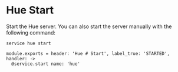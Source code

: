 
# Hue Start

Start the Hue server. You can also start the server manually with the following
command:

```
service hue start
```

    module.exports = header: 'Hue # Start', label_true: 'STARTED', handler: ->
      @service.start name: 'hue'
